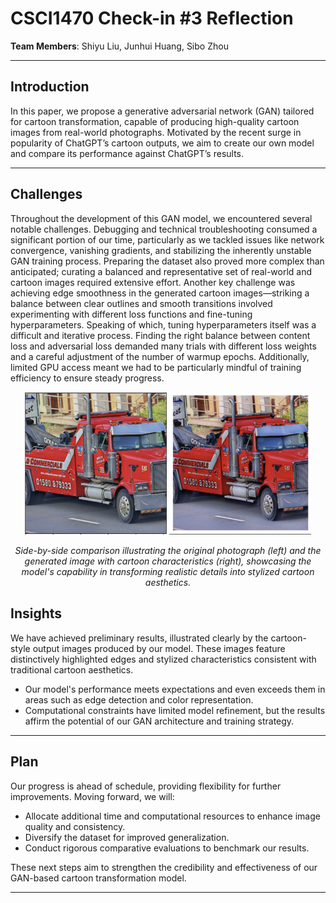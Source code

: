 # CSCI1470 Check-in #3 Reflection

**Team Members**: Shiyu Liu, Junhui Huang, Sibo Zhou

---

## Introduction

In this paper, we propose a generative adversarial network (GAN) tailored for cartoon transformation, capable of producing high-quality cartoon images from real-world photographs. Motivated by the recent surge in popularity of ChatGPT’s cartoon outputs, we aim to create our own model and compare its performance against ChatGPT’s results.

---

## Challenges

Throughout the development of this GAN model, we encountered several notable challenges. Debugging and technical troubleshooting consumed a significant portion of our time, particularly as we tackled issues like network convergence, vanishing gradients, and stabilizing the inherently unstable GAN training process. Preparing the dataset also proved more complex than anticipated; curating a balanced and representative set of real-world and cartoon images required extensive effort. Another key challenge was achieving edge smoothness in the generated cartoon images—striking a balance between clear outlines and smooth transitions involved experimenting with different loss functions and fine-tuning hyperparameters. Speaking of which, tuning hyperparameters itself was a difficult and iterative process. Finding the right balance between content loss and adversarial loss demanded many trials with different loss weights and a careful adjustment of the number of warmup epochs. Additionally, limited GPU access meant we had to be particularly mindful of training efficiency to ensure steady progress.

<p align="center">
  <img src="demo_images/original.png" alt="Original Image" width="45%"/>
  <img src="demo_images/cartoonize.png" alt="Cartoonized Image" width="45%"/>
</p>

<p align="center"><em>
Side-by-side comparison illustrating the original photograph (left) and the generated image with cartoon characteristics (right), showcasing the model's capability in transforming realistic details into stylized cartoon aesthetics.
</em></p>

## Insights

We have achieved preliminary results, illustrated clearly by the cartoon-style output images produced by our model. These images feature distinctively highlighted edges and stylized characteristics consistent with traditional cartoon aesthetics.

- Our model's performance meets expectations and even exceeds them in areas such as edge detection and color representation.
- Computational constraints have limited model refinement, but the results affirm the potential of our GAN architecture and training strategy.

---

## Plan

Our progress is ahead of schedule, providing flexibility for further improvements. Moving forward, we will:

- Allocate additional time and computational resources to enhance image quality and consistency.
- Diversify the dataset for improved generalization.
- Conduct rigorous comparative evaluations to benchmark our results.

These next steps aim to strengthen the credibility and effectiveness of our GAN-based cartoon transformation model.

---
